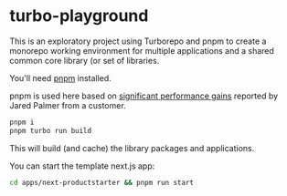 # turbo-playground

This is an exploratory project using Turborepo and pnpm to create a monorepo working environment for multiple applications and a shared common core library (or set of libraries.

You'll need [pnpm](https://twitter.com/pnpmjs) installed.

pnpm is used here based on [significant performance gains](https://twitter.com/jaredpalmer/status/1422574985323950083?s=20) reported by Jared Palmer from a customer.


```bash
pnpm i
pnpm turbo run build
```

This will build (and cache) the library packages and applications.

You can start the template next.js app:

```bash
cd apps/next-productstarter && pnpm run start
```

